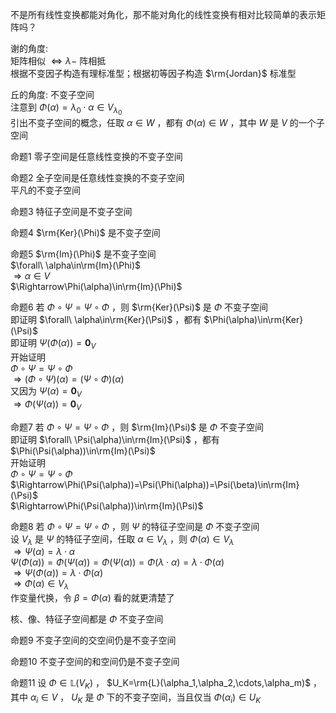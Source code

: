 不是所有线性变换都能对角化，那不能对角化的线性变换有相对比较简单的表示矩阵吗？  
  
谢的角度:  
矩阵相似 $\iff\lambda-$ 阵相抵  
根据不变因子构造有理标准型；根据初等因子构造 $\rm{Jordan}$ 标准型  
  
丘的角度: 不变子空间  
注意到 $\Phi(\alpha)=\lambda_0\cdot\alpha\in V_{\lambda_0}$  
引出不变子空间的概念，任取 $\alpha\in W$ ，都有 $\Phi(\alpha)\in W$ ，其中 $W$ 是 $V$ 的一个子空间  
  
命题1 零子空间是任意线性变换的不变子空间  
  
命题2 全子空间是任意线性变换的不变子空间  
平凡的不变子空间  
  
命题3 特征子空间是不变子空间  
  
命题4  $\rm{Ker}(\Phi)$ 是不变子空间  
  
命题5  $\rm{Im}(\Phi)$ 是不变子空间  
$\forall\ \alpha\in\rm{Im}(\Phi)$  
$\Rightarrow\alpha\in V$  
$\Rightarrow\Phi(\alpha)\in\rm{Im}(\Phi)$  
  
命题6 若 $\Phi\circ\Psi=\Psi\circ\Phi$ ，则 $\rm{Ker}(\Psi)$ 是 $\Phi$ 不变子空间  
即证明 $\forall\ \alpha\in\rm{Ker}(\Psi)$ ，都有 $\Phi(\alpha)\in\rm{Ker}(\Psi)$  
即证明 $\Psi(\Phi(\alpha))=\mathbf0_V$  
开始证明  
$\Phi\circ\Psi=\Psi\circ\Phi$  
$\Rightarrow(\Phi\circ\Psi)(\alpha)=(\Psi\circ\Phi)(\alpha)$  
又因为 $\Psi(\alpha)=\mathbf0_V$  
$\Rightarrow\Phi(\Psi(\alpha))=\mathbf0_V$  
  
命题7 若 $\Phi\circ\Psi=\Psi\circ\Phi$ ，则 $\rm{Im}(\Psi)$ 是 $\Phi$ 不变子空间  
即证明 $\forall\ \Psi(\alpha)\in\rm{Im}(\Psi)$ ，都有 $\Phi(\Psi(\alpha))\in\rm{Im}(\Psi)$  
开始证明  
$\Phi\circ\Psi=\Psi\circ\Phi$  
$\Rightarrow\Phi(\Psi(\alpha))=\Psi(\Phi(\alpha))=\Psi(\beta)\in\rm{Im}(\Psi)$  
$\Rightarrow\Phi(\Psi(\alpha))\in\rm{Im}(\Psi)$  
  
命题8 若 $\Phi\circ\Psi=\Psi\circ\Phi$ ，则 $\Psi$ 的特征子空间是 $\Phi$ 不变子空间  
设 $V_{\lambda}$ 是 $\Psi$ 的特征子空间，任取 $\alpha\in V_{\lambda}$ ，则 $\Phi(\alpha)\in V_{\lambda}$  
$\Rightarrow\Psi(\alpha)=\lambda\cdot\alpha$  
$\Psi(\Phi(\alpha))=\Phi(\Psi(\alpha))=\Phi(\Psi(\alpha))=\Phi(\lambda\cdot\alpha)=\lambda\cdot\Phi(\alpha)$  
$\Rightarrow\Psi(\Phi(\alpha))=\lambda\cdot\Phi(\alpha)$  
$\Rightarrow\Phi(\alpha)\in V_{\lambda}$  
作变量代换，令 $\beta=\Phi(\alpha)$ 看的就更清楚了  
  
核、像、特征子空间都是 $\Phi$ 不变子空间  
  
命题9 不变子空间的交空间仍是不变子空间  
  
命题10 不变子空间的和空间仍是不变子空间  
  
命题11 设 $\Phi\in\mathbb{L}(V_K)$ ， $U_K=\rm{L}(\alpha_1,\alpha_2,\cdots,\alpha_m)$ ，其中 $\alpha_i\in V$ ， $U_K$ 是 $\Phi$ 下的不变子空间，当且仅当 $\Phi(\alpha_i)\in U_K$  
